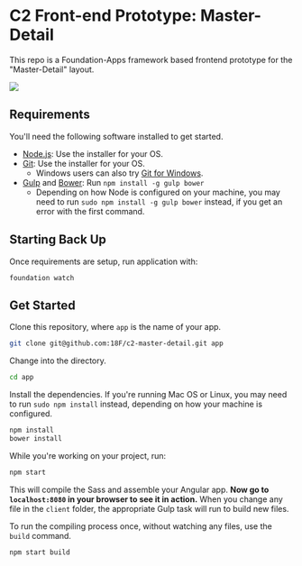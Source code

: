 # C2 Front-end Prototype: Master-Detail

This repo is a Foundation-Apps framework based frontend prototype for the "Master-Detail" layout.

![](https://github.com/18F/c2-master-detail/blob/master/master-detail.png)

## Requirements

You'll need the following software installed to get started.

  - [Node.js](http://nodejs.org): Use the installer for your OS.
  - [Git](http://git-scm.com/downloads): Use the installer for your OS.
    - Windows users can also try [Git for Windows](http://git-for-windows.github.io/).
  - [Gulp](http://gulpjs.com/) and [Bower](http://bower.io): Run `npm install -g gulp bower`
    - Depending on how Node is configured on your machine, you may need to run `sudo npm install -g gulp bower` instead, if you get an error with the first command.

## Starting Back Up

Once requirements are setup, run application with:

```foundation watch```

## Get Started

Clone this repository, where `app` is the name of your app.

```bash
git clone git@github.com:18F/c2-master-detail.git app
```

Change into the directory.

```bash
cd app
```

Install the dependencies. If you're running Mac OS or Linux, you may need to run `sudo npm install` instead, depending on how your machine is configured.

```bash
npm install
bower install
```

While you're working on your project, run:

```bash
npm start
```

This will compile the Sass and assemble your Angular app. **Now go to `localhost:8080` in your browser to see it in action.** When you change any file in the `client` folder, the appropriate Gulp task will run to build new files.

To run the compiling process once, without watching any files, use the `build` command.

```bash
npm start build
```
